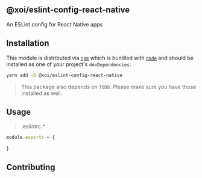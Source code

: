 ## @xoi/eslint-config-react-native

An ESLint config for React Native apps

## Installation

This module is distributed via [`npm`](https://docs.npmjs.com/cli/npm) which is bundled with [`node`](https://nodejs.org/) and should be installed as one of your project's `devDependencies`:

```sh
yarn add -D @xoi/eslint-config-react-native
```

> This package also depends on `TODO`. Please make sure you have those installed as well.

## Usage

> .eslintrc.*

```js
module.exports = {
  
}
```

## Contributing

